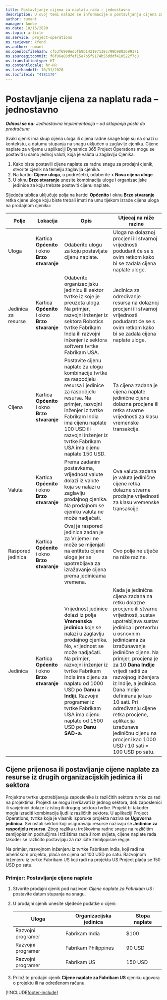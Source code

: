 ```yaml
---
title: Postavljanje cijena za naplatu rada – jednostavno
description: U ovoj temi nalaze se informacije o postavljanju cijena za naplatu radne snage u aplikaciji Project Operations.
author: rumant
manager: Annbe
ms.date: 10/16/2020
ms.topic: article
ms.service: project-operations
ms.reviewer: kfend
ms.author: rumant
ms.openlocfilehash: cf53f6909ed5fb9b143197118c799b9803699171
ms.sourcegitcommit: f6f86e80dfef15a7b5f9174b55dddf410522f7c8
ms.translationtype: HT
ms.contentlocale: hr-HR
ms.lasthandoff: 10/31/2020
ms.locfileid: "4181170"
---
```

# <a name="set-up-labor-bill-rates---lite"></a>Postavljanje cijena za naplatu rada – jednostavno

_**Odnosi se na:** Jednostavna implementacija – od sklapanja posla do predračuna_

Svaki cjenik ima skup cijena uloga ili cijena radne snage koje su na snazi u kontekstu, a datumu stupanja na snagu uključen u zaglavlje cjenika. Cijene naplate za vrijeme u aplikaciji Dynamics 365 Project Operations mogu se postaviti u samo jednoj valuti, koja je valuta u zaglavlju Cjenika.

1. Kako biste postavili cijene naplate za radnu snagu za prodajni cjenik, stvorite cjenik na temelju zaglavlja cjenika. 
2. Na kartici **Cijene uloga**, u podrešetki, odaberite **+ Nova cijena uloge**. 
3. U oknu **Brzo stvaranje** unesite kombinaciju uloge i organizacijske jedinice za koju trebate postaviti cijenu naplate.

  Sljedeća tablica uključuje polja na kartici **Općenito** i oknu **Brzo stvaranje** retka cjene uloge koju biste trebali imati na umu tijekom izrade cijena uloga na prodajnom cjeniku:

  | Polje | Lokacija | Opis | Utjecaj na niže razine |
  | --- | --- | --- | --- |
  | Uloga | Kartica **Općenito** i okno **Brzo stvaranje** | Odaberite ulogu za koju postavljate cijenu naplate. | Uloga na dolaznoj procjeni ili stvarnoj vrijednosti podudarit će se s ovim retkom kako bi se zadala cijena naplate uloge. |
  | Jedinica za resurse | Kartica **Općenito** i okno **Brzo stvaranje** | Odaberite organizacijsku jedinicu ili sektor tvrtke iz koje je preuzeta uloga. Na primjer, razvojni inženjer iz sektora Robotics tvrtke Fabrikam India ili razvojni inženjer iz sektora softvera tvrtke Fabrikam USA. | Jedinica za određivanje resursa na dolaznoj procjeni ili stvarnoj vrijednosti podudarat će se s ovim retkom kako bi se zadala cijena naplate uloge. |
  | Cijena | Kartica **Općenito** i okno **Brzo stvaranje** | Postavite cijenu naplate za ulogu kombinacije tvrtke za raspodjelu resursa i jedinice za raspodjelu resursa. Na primjer, razvojni inženjer iz tvrtke Fabrikam India ima cijenu naplate 100 USD ili razvojni inženjer iz tvrtke Fabrikam USA ima cijenu naplate 150 USD. | Ta cijena zadana je cijena naplate jedinične cijene dolazne procjene ili retka stvarne vrijednosti za klasu vremenske transakcije. |
  | Valuta | Kartica **Općenito** i okno **Brzo stvaranje**| Prema zadanim postavkama, vrijednost valute dolazi iz valute koja se nalazi u zaglavlju prodajnog cjenika. Na prodajnom se cjeniku valuta ne može nadjačati. | Ova valuta zadana je valuta jedinične cijene retka dolazne stvarne prodajne vrijednosti za klasu vremenske transakcije. |
  | Raspored jedinica | Kartica **Općenito** i okno **Brzo stvaranje** | Ovaj je raspored jedinica zadan je za Vrijeme i ne može se mijenjati na entitetu cijene uloge jer se upotrebljava za izražavanje cijena prema jedinicama vremena. | Ovo polje ne utječe na niže razine. |
  | Jedinica | Kartica **Općenito** i okno **Brzo stvaranje** | Vrijednost jedinice dolazi iz polja **Vremenska jedinica** koje se nalazi u zaglavlju prodajnog cjenika. No, vrijednost se može nadjačati. Na primjer, razvojni inženjer iz tvrtke Fabrikam India ima cijenu za naplatu od 1000 USD po **Danu u Indiji**. Razvojni programer iz tvrtke Fabrikam USA ima cijenu naplate od 1500 USD po **Danu SAD-a**. | Kada je jedinična cijena zadana na retku dolazne procjene ili stvarne vrijednosti, sustav upotrebljava sustav jedinica i pretvorbu u osnovnim jedinicama za izračunavanje jedinične cijene. Na primjer, procjena je za 10 **Dana Indije** vrijedi raditi za razvojnog inženjera iz Indije, a jedinica Dana Indije definirana je kao 10 sati. Pri određivanju cijene retka procjene, aplikacija izračunava jediničnu cijenu na procjeni kao 1000 USD / 10 sati = 100 USD po satu. |


## <a name="transfer-pricing-or-set-up-bill-rates-for-resources-from-other-organizational-units-or-divisions"></a>Cijene prijenosa ili postavljanje cijene naplate za resurse iz drugih organizacijskih jedinica ili sektora 

Projektne tvrtke upotrebljavaju zaposlenike iz različitih sektora tvrtke za rad na projektima. Projekti se mogu izvršavati iz jednog sektora, dok zaposlenici ili savjetnici dolaze iz istog ili drugog sektora tvrtke. Projekt bi također mogla izraditi kombinacija ljudi iz različitih sektora. U aplikaciji Project Operations, tvrtka koja je vlasnik isporuke projekta naziva se **Ugovorna jedinica**. Svi ostali sektori koji osiguravaju resurse nazivaju se **Jedinice za raspodjelu resursa**. Zbog razlika u troškovima radne snage na različitim zemljopisnim područjima i tržištima rada širom svijeta, cijene naplate rada također se različito postavljaju za različite zemljopisne regije.

Na primjer, razvojnom inženjeru iz tvrtke Fabrikam India, koji radi na američkom projektu, plaća se cijena od 100 USD po satu. Razvojnom inženjeru iz tvrtke Fabrikam US koji radi na projektu US Project plaća se 150 USD po satu.

### <a name="example-set-up-a-bill-rate"></a>Primjer: Postavljanje cijene naplate

1. Stvorite prodajni cjenik pod nazivom *Cijene naplate za Fabrikam US* i postavite datum stupanja na snagu.
2. U prodajni cjenik unesite sljedeće podatke o cijeni:

    | Uloga | Organizacijska jedinica | Stopa naplate |
    | --- | --- | --- |
    | Razvojni programer | Fabrikam India | $100 |
    | Razvojni programer | Fabrikam Philippines | 90 USD |
    | Razvojni programer | Fabrikam US | 150 USD |

3. Priložite prodajni cjenik **Cijene naplate za Fabrikam US** cjeniku ugovora o projektu ili na određenom računu.


[!INCLUDE[footer-include](../../includes/footer-banner.md)]